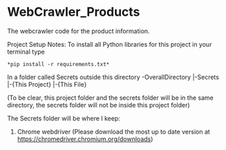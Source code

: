 # WebCrawler_Products
The webcrawler code for the product information.


Project Setup Notes:
To install all Python libraries for this project in your terminal type

    *pip install -r requirements.txt*

In a folder called Secrets outside this directory
-OverallDirectory
|-Secrets
|-{This Project}
   |-{This File}

(To be clear, this project folder and the secrets folder will be in the same directory, the secrets folder will not be inside this project folder)

The Secrets folder will be where I keep:
1. Chrome webdriver (Please download the most up to date version at https://chromedriver.chromium.org/downloads)